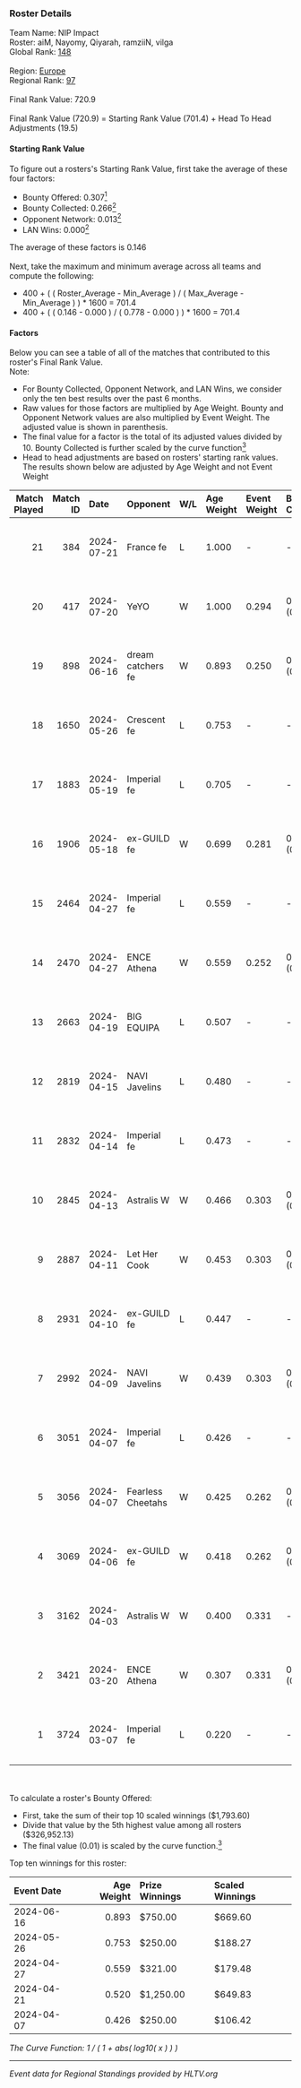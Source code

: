 ### Roster Details<br />
Team Name: NIP Impact<br />
Roster: aiM, Nayomy, Qiyarah, ramziiN, vilga<br />
Global Rank: [148](../standings_global.md)<br />
<br />
Region: [Europe]( ../standings_europe.md)<br />
Regional Rank: [97]( ../standings_europe.md)<br />
<br />
Final Rank Value:  720.9<br />
<br />
Final Rank Value (720.9) = Starting Rank Value (701.4) + Head To Head Adjustments (19.5)<br />

#### Starting Rank Value<br />
To figure out a rosters's Starting Rank Value, first take the average of these four factors:<br />
- Bounty Offered: 0.307[<sup>1</sup>](#table2)
- Bounty Collected: 0.266[<sup>2</sup>](#table1)
- Opponent Network: 0.013[<sup>2</sup>](#table1)
- LAN Wins: 0.000[<sup>2</sup>](#table1)

The average of these factors is 0.146<br />
<br />
Next, take the maximum and minimum average across all teams and compute the following:<br />
- 400 + ( ( Roster_Average - Min_Average ) / ( Max_Average - Min_Average ) ) * 1600 = 701.4
- 400 + ( ( 0.146 - 0.000 ) / ( 0.778 - 0.000 ) ) * 1600 = 701.4


#### Factors<br />
Below you can see a table of all of the matches that contributed to this roster's Final Rank Value.<br />
Note:<br />

- For Bounty Collected, Opponent Network, and LAN Wins, we consider only the ten best results over the past 6 months.
- Raw values for those factors are multiplied by Age Weight. Bounty and Opponent Network values are also multiplied by Event Weight. The adjusted value is shown in parenthesis.
- The final value for a factor is the total of its adjusted values divided by 10. Bounty Collected is further scaled by the curve function[<sup>3</sup>](#curveFunction)
- Head to head adjustments are based on rosters' starting rank values. The results shown below are adjusted by Age Weight and not Event Weight
<span id="table1"></span><br />


| Match Played | Match ID | Date       | Opponent          | W/L | Age Weight | Event Weight | Bounty Collected | Opponent Network | LAN Wins  | H2H Adj. | Roster                                 |
| -: | -: | :- | :- | :- | :- | :- | :- | :- | :- | -: | :- |
|           21 |      384 | 2024-07-21 | France fe         | L   | 1.000      | -            | -                | -                | -         |   -17.70 | aiM, Nayomy, Qiyarah, ramziiN, vilga   |
|           20 |      417 | 2024-07-20 | YeYO              | W   | 1.000      | 0.294        | 0.001 (0.000)    | -                | 0 (0.000) |     7.06 | aiM, Nayomy, Qiyarah, ramziiN, vilga   |
|           19 |      898 | 2024-06-16 | dream catchers fe | W   | 0.893      | 0.250        | 0.016 (0.004)    | 0.170 (0.038)    | 0 (0.000) |    13.79 | aiM, Nayomy, Qiyarah, ramziiN, vilga   |
|           18 |     1650 | 2024-05-26 | Crescent fe       | L   | 0.753      | -            | -                | -                | -         |   -14.50 | Nayomy, Qiyarah, ramziiN, spike, vilga |
|           17 |     1883 | 2024-05-19 | Imperial fe       | L   | 0.705      | -            | -                | -                | -         |    -3.13 | aiM, Nayomy, Qiyarah, ramziiN, vilga   |
|           16 |     1906 | 2024-05-18 | ex-GUILD fe       | W   | 0.699      | 0.281        | 0.003 (0.001)    | 0.066 (0.013)    | 0 (0.000) |     9.26 | aiM, Nayomy, Qiyarah, ramziiN, vilga   |
|           15 |     2464 | 2024-04-27 | Imperial fe       | L   | 0.559      | -            | -                | -                | -         |    -2.49 | aiM, jenkon, Nayomy, Qiyarah, ramziiN  |
|           14 |     2470 | 2024-04-27 | ENCE Athena       | W   | 0.559      | 0.252        | 0.002 (0.000)    | 0.038 (0.005)    | 0 (0.000) |     6.71 | aiM, jenkon, Nayomy, Qiyarah, ramziiN  |
|           13 |     2663 | 2024-04-19 | BIG EQUIPA        | L   | 0.507      | -            | -                | -                | -         |    -6.83 | aiM, jenkon, Nayomy, Qiyarah, ramziiN  |
|           12 |     2819 | 2024-04-15 | NAVI Javelins     | L   | 0.480      | -            | -                | -                | -         |    -5.38 | aiM, jenkon, Nayomy, Qiyarah, ramziiN  |
|           11 |     2832 | 2024-04-14 | Imperial fe       | L   | 0.473      | -            | -                | -                | -         |    -2.12 | aiM, jenkon, Nayomy, Qiyarah, ramziiN  |
|           10 |     2845 | 2024-04-13 | Astralis W        | W   | 0.466      | 0.303        | 0.001 (0.000)    | 0.022 (0.003)    | 0 (0.000) |     5.11 | aiM, jenkon, Nayomy, Qiyarah, ramziiN  |
|            9 |     2887 | 2024-04-11 | Let Her Cook      | W   | 0.453      | 0.303        | 0.061 (0.008)    | 0.146 (0.020)    | 0 (0.000) |    10.61 | aiM, jenkon, Nayomy, Qiyarah, ramziiN  |
|            8 |     2931 | 2024-04-10 | ex-GUILD fe       | L   | 0.447      | -            | -                | -                | -         |    -8.24 | aiM, jenkon, Nayomy, Qiyarah, ramziiN  |
|            7 |     2992 | 2024-04-09 | NAVI Javelins     | W   | 0.439      | 0.303        | 0.027 (0.004)    | 0.210 (0.028)    | 0 (0.000) |     8.98 | aiM, jenkon, Nayomy, Qiyarah, ramziiN  |
|            6 |     3051 | 2024-04-07 | Imperial fe       | L   | 0.426      | -            | -                | -                | -         |    -1.86 | aiM, jenkon, Nayomy, Qiyarah, ramziiN  |
|            5 |     3056 | 2024-04-07 | Fearless Cheetahs | W   | 0.425      | 0.262        | 0.003 (0.000)    | 0.067 (0.007)    | 0 (0.000) |     6.47 | aiM, jenkon, Nayomy, Qiyarah, ramziiN  |
|            4 |     3069 | 2024-04-06 | ex-GUILD fe       | W   | 0.418      | 0.262        | 0.003 (0.000)    | 0.066 (0.007)    | 0 (0.000) |     5.81 | aiM, jenkon, Nayomy, Qiyarah, ramziiN  |
|            3 |     3162 | 2024-04-03 | Astralis W        | W   | 0.400      | 0.331        | -                | 0.022 (0.003)    | 0 (0.000) |     4.78 | aiM, jenkon, Nayomy, Qiyarah, ramziiN  |
|            2 |     3421 | 2024-03-20 | ENCE Athena       | W   | 0.307      | 0.331        | 0.002 (0.000)    | 0.038 (0.004)    | -         |     4.11 | aiM, jenkon, Nayomy, Qiyarah, ramziiN  |
|            1 |     3724 | 2024-03-07 | Imperial fe       | L   | 0.220      | -            | -                | -                | -         |    -0.91 | aiM, jenkon, Nayomy, Qiyarah, ramziiN  |

<br />
<span id="table2"></span><br />
To calculate a roster's Bounty Offered:<br />

- First, take the sum of their top 10 scaled winnings ($1,793.60)
- Divide that value by the 5th highest value among all rosters ($326,952.13)
- The final value (0.01) is scaled by the curve function.[<sup>3</sup>](#curveFunction)

Top ten winnings for this roster:<br />

| Event Date | Age Weight | Prize Winnings | Scaled Winnings |
| :- | -: | :- | :- |
| 2024-06-16 |      0.893 | $750.00        | $669.60         |
| 2024-05-26 |      0.753 | $250.00        | $188.27         |
| 2024-04-27 |      0.559 | $321.00        | $179.48         |
| 2024-04-21 |      0.520 | $1,250.00      | $649.83         |
| 2024-04-07 |      0.426 | $250.00        | $106.42         |


<span id="curveFunction"></span>_The Curve Function: 1 / ( 1 + abs( log10( x ) ) )_<br />

---
_Event data for Regional Standings provided by HLTV.org_<br />

